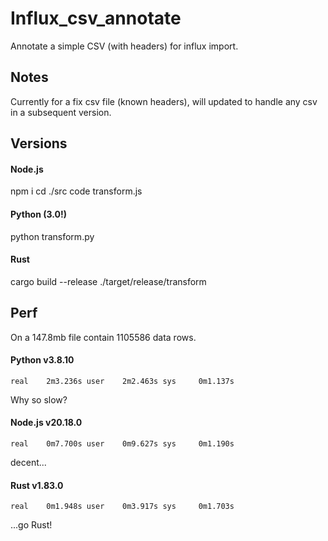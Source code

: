 # Influx_csv_annotate

Annotate a simple CSV (with headers) for influx import.

## Notes

Currently for a fix csv file (known headers), will updated to handle any csv in a subsequent version.


## Versions

#### Node.js

npm i
cd ./src
code transform.js


#### Python (3.0!)

python transform.py

#### Rust

cargo build --release
./target/release/transform

## Perf

On a 147.8mb file contain 1105586 data rows.

#### Python v3.8.10

`real    2m3.236s
user    2m2.463s
sys     0m1.137s`

Why so slow?

#### Node.js v20.18.0

`real    0m7.700s
user    0m9.627s
sys     0m1.190s`

decent...

#### Rust v1.83.0

`real    0m1.948s
user    0m3.917s
sys     0m1.703s`

...go Rust!